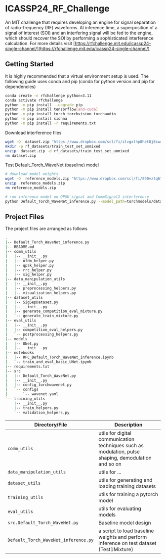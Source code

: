 # ICASSP24_RF_Challenge

An MIT challenge that requires developing an engine for signal separation of radio-frequency (RF) waveforms. At inference time, a superposition of a signal of interest (SOI) and an interfering signal will be fed to the engine, which should recover the SOI by performing a sophisticated interference calculation. For more details visit [https://rfchallenge.mit.edu/icassp24-single-channel/](https://rfchallenge.mit.edu/icassp24-single-channel/)

## Getting Started

It is highly recommended that a virtual environment setup is used. The following guide uses conda and pip (conda for python version and pip for dependencies)

```bash
conda create -n rfchallenge python=3.11
conda activate rfchallenge
python -m pip install --upgrade pip
python -m pip install tensorflow[and-cuda]
python -m pip install torch torchvision torchaudio
python -m pip install sionna
python -m pip install -r requirements.txt
```

Download interference files
```bash
wget -O  dataset.zip "https://www.dropbox.com/scl/fi/zlvgxlhp8het8j8swchgg/dataset.zip?rlkey=4rrm2eyvjgi155ceg8gxb5fc4&dl=0"
mkdir -p rf_datasets/train_test_set_unmixed
unzip  dataset.zip -d rf_datasets/train_test_set_unmixed
rm dataset.zip
```

Test Default_Torch_WaveNet (baseline) model

```bash
# download model weights
wget -O  reference_models.zip "https://www.dropbox.com/scl/fi/890vztq67krephwyr0whb/reference_models.zip?rlkey=6yct3w8rx183f0l3ok2my6rej&dl=0"
unzip  reference_models.zip
rm reference_models.zip

# run inference model on QPSK signal and CommSignal2 interference
python Default_Torch_WaveNet_inference.py --model_path=torchmodels/dataset_qpsk_commsignal2_mixture_wavenet/weights-206000.pt --soi_type=QPSK --batch_size=4 --interference_dir_path=rf_datasets/train_test_set_unmixed/dataset/testset1_frame
```

## Project Files

The project files are arranged as follows
```bash
.
|-- Default_Torch_WaveNet_inference.py
|-- README.md
|-- comm_utils
|   |-- __init__.py
|   |-- ofdm_helper.py
|   |-- qpsk_helper.py
|   |-- rrc_helper.py
|   |-- sig_helper.py
|-- data_manipulation_utils
|   |-- __init__.py
|   |-- preprocessing_helpers.py
|   |-- visualization_helpers.py
|-- dataset_utils
|   |-- SigSepDataset.py
|   |-- __init__.py
|   |-- generate_competition_eval_mixture.py
|   `-- generate_train_mixture.py
|-- eval_utils
|   |-- __init__.py
|   |-- competition_eval_helpers.py
|   `-- postprocessing_helpers.py
|-- models
|   |-- UNet.py
|   |-- __init__.py
|-- notebooks
|   |-- RFC_Default_Torch_WaveNet_inference.ipynb
|   `-- train_and_eval_basic_UNet.ipynb
|-- requirements.txt
|-- src
|   |-- Default_Torch_WaveNet.py
|   |-- __init__.py
|   |-- config_torchwavenet.py
|   `-- configs
|       `-- wavenet.yaml
`-- training_utils
    |-- __init__.py
    |-- train_helpers.py
    `-- validation_helpers.py
```
| Directory/File | Description |
| --- | --- |
| `comm_utils` | utils for digital communication techniques such as modulation, pulse shaping, demodulation and so on |
| `data_manipulation_utils` | utils for ... |
| `dataset_utils` | utils for generating and loading training datasets |
| `training_utils` | utils for training a pytorch model |
| `eval_utils` | utils for evaluating models |
| `src.Default_Torch_WaveNet.py` | Baseline model design |
| `Default_Torch_WaveNet_inference.py` | a script to load baseline weights and perform inference on test dataset (Test1Mixture) |
